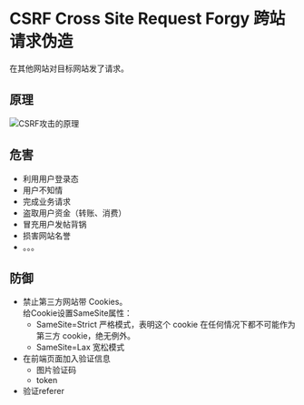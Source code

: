 # CSRF Cross Site Request Forgy 跨站请求伪造
在其他网站对目标网站发了请求。

## 原理
![CSRF攻击的原理](../../images/漏洞_csrf_1.png)

## 危害
- 利用用户登录态
- 用户不知情
- 完成业务请求
- 盗取用户资金（转账、消费）
- 冒充用户发帖背锅
- 损害网站名誉
- 。。。

## 防御
- 禁止第三方网站带 Cookies。  
给Cookie设置SameSite属性：
    - SameSite=Strict 严格模式，表明这个 cookie 在任何情况下都不可能作为第三方 cookie，绝无例外。
    - SameSite=Lax 宽松模式
- 在前端页面加入验证信息
    - 图片验证码
    - token
- 验证referer